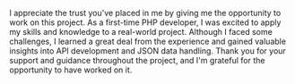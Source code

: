 I appreciate the trust you've placed in me by giving me the opportunity to work on this project. As a first-time PHP developer, I was excited to apply my skills and knowledge to a real-world project. Although I faced some challenges, I learned a great deal from the experience and gained valuable insights into API development and JSON data handling. Thank you for your support and guidance throughout the project, and I'm grateful for the opportunity to have worked on it.
